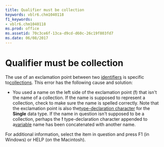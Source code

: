 ```yaml
---
title: Qualifier must be collection
keywords: vblr6.chm1040118
f1_keywords:
- vblr6.chm1040118
ms.prod: office
ms.assetid: 70c3ce6f-13ca-d9cd-d60c-26c19f803fd7
ms.date: 06/08/2017
---
```



# Qualifier must be collection

The use of an exclamation point between two [identifiers](../../Glossary/vbe-glossary.md) is specific to[collections](../../Glossary/vbe-glossary.md). This error has the following cause and solution:



- You used a name on the left side of the exclamation point (**!**) that isn't the name of a collection. If the name is supposed to represent a collection, check to make sure the name is spelled correctly. Note that the exclamation point is also the[type-declaration character](../../Glossary/vbe-glossary.md) for the **Single** data type. If the name in question isn't supposed to be a collection, perhaps the **!** type-declaration character appended to a[variable](../../Glossary/vbe-glossary.md) name has been concatenated with another name.
    

For additional information, select the item in question and press F1 (in Windows) or HELP (on the Macintosh).

